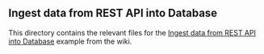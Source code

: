 ## Ingest data from REST API into Database
This directory contains the relevant files for the [Ingest data from REST API into Database](https://github.com/vmware/versatile-data-kit/wiki/Ingest-data-from-REST-API-into-Database)
example from the wiki.
